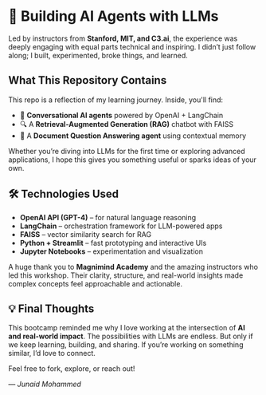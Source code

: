 # 🤖 Building AI Agents with LLMs

Led by instructors from **Stanford, MIT, and C3.ai**, the experience was deeply engaging with equal parts technical and inspiring. I didn’t just follow along; I built, experimented, broke things, and learned.

## What This Repository Contains

This repo is a reflection of my learning journey. Inside, you'll find:

- 💬 **Conversational AI agents** powered by OpenAI + LangChain  
- 🔍 A **Retrieval-Augmented Generation (RAG)** chatbot with FAISS  
- 📄 A **Document Question Answering agent** using contextual memory  

Whether you’re diving into LLMs for the first time or exploring advanced applications, I hope this gives you something useful or sparks ideas of your own.

## 🛠️ Technologies Used

- **OpenAI API (GPT-4)** – for natural language reasoning  
- **LangChain** – orchestration framework for LLM-powered apps  
- **FAISS** – vector similarity search for RAG  
- **Python + Streamlit** – fast prototyping and interactive UIs  
- **Jupyter Notebooks** – experimentation and visualization

A huge thank you to **Magnimind Academy** and the amazing instructors who led this workshop. Their clarity, structure, and real-world insights made complex concepts feel approachable and actionable.


## 💡 Final Thoughts

This bootcamp reminded me why I love working at the intersection of **AI and real-world impact**. The possibilities with LLMs are endless. But only if we keep learning, building, and sharing. If you’re working on something similar, I’d love to connect.

Feel free to fork, explore, or reach out!

— *Junaid Mohammed*

